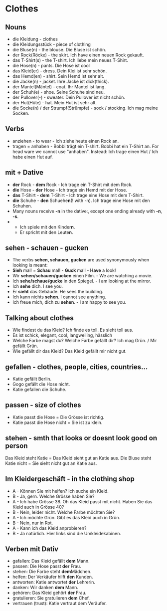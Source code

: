 # Clothes

## Nouns
-  die Kleidung - clothes
-  die Kleidungsstück - piece of clothing
-  die Bluse(n) - the blouse. Die Bluse ist schön.
-  der Rock(Röcke) - the skirt. Ich have einen neuen Rock gekauft.
-  das T-Shirt(s) - the T-shirt. Ich liebe mein neues T-Shirt.
-  die Hose(n) - pants. Die Hose ist cool
-  das Kleid(er) - dress. Dein Klei ist sehr schön.
-  das Hemd(en) - shirt. Sein Hemd ist sehr alt.
-  die Jacke(n) - jacket. Ihre Jacke ist dick(thick).
-  der Mantel(Mäntel) - coat. Ihr Mantel ist lang.
-  der Schuh(e) - shoe. Seine Schuhe sind neu.
-  der Pullover(-) - sweater. Dein Pullover ist nicht schön.
-  der Hut(Hüte) - hat. Mein Hut ist sehr alt.
-  die Socke(n) / der Strumpf(Strümpfe) - sock / stocking. Ich mag meine Socken.

## Verbs
- anziehen - to wear - Ich ziehe heute einen Rock an.
- tragen = anhaben - Bobbi trägt ein T-shirt. Bobbi hat ein T-Shirt an. For head ware we cannot use "anhaben". Instead: Ich trage einen Hut / Ich habe einen Hut auf.

 ## mit + Dative
 - **der** Rock - **dem** Rock - Ich trage ein T-Shirt mit dem Rock.
 - **die** Hose - **der** Hose - Ich trage ein Hemd mit der Hose.
 - **das** T-Shirt - **dem** T-Shirt - Ich trage eine Hose mit dem T-Shirt.
 - **die** Schuhe - **den** Schuehe**n**(! with -n). Ich trage eine Hose mit den Schuhen.
 - Many nouns receive **-n** in the dative:, except one ending already with **-n**, **-s**.
 -  - Ich spiele mit den Kinder**n**.
    - Er spricht mit den Leute**n**.

## sehen - schauen - gucken

- The verbs **sehen, schauen, gucken** are used synonymously when looking is meant:
- **Sieh** mal! = **Schau** mal! - **Guck** mal! - **Have** a look!
- Wir **sehen/schauen/gucken** einen Film. - We are watching a movie.
- Ich **sehe/schaue/gucke** in den Spiegel. - I am looking at the mirror.
- Ich **sehe** dich. I see you.
- Er **sieht** das Gebäude. He sees the building.
- Ich kann nichts **sehen**. I cannot see anything.
- Ich freue mich, dich zu **sehen**. - I am happy to see you.

## Talking about clothes
- Wie findest du das Kleid? Ich finde es toll. Es sieht toll aus.
- Es ist schick, elegant, cool, langweiling, hässlich
- Welche Farbe magst du? Welche Farbe gefällt dir? Ich mag Grün. / Mir gefällt Grün.
- Wie gefällt dir das Kleid? Das Kleid gefällt mir nicht gut.

## gefallen - clothes, people, cities, countries...
- Katie gefällt Berlin.
- Gogo gefällt die Hose nicht.
- Katie gefallen die Schuhe.

## passen - size of clothes
- Katie passt die Hose = Die Grösse ist richtig.
- Katie passt die Hose nicht = Sie ist zu klein.

## stehen - smth that looks or doesnt look good on person
Das Kleid steht Katie = Das Kleid sieht gut an Katie aus.
Die Bluse steht Katie nicht = Sie sieht nicht gut an Katie aus.

## Im Kleidergeschäft - in the clothing shop
- A - Können Sie mit helfen? Ich suche ein Kleid.
- B - Ja, gern. Welche Grösse haben Sie?
- A - Ich habe Grösse 38. Oh das Kleid passt mit nicht. Haben Sie das Kleid auch in Grösse 40?
- B - Nein, leider nicht. Welche Farbe möchten Sie?
- A - Ich möchte Grün. Gibt es das Kleid auch in Grün.
- B - Nein, nur in Rot.
- A - Kann ich das Kleid anprobieren?
- B - Ja natürlich. Hier links sind die Umkleidekabinen.

## Verben mit Dativ
- gafallen: Das Kleid gefällt **dem** Mann.
- passen: Die Hose passt **der** Frau.
- stehen: Die Farbe steht **dem**Mädchen.
- helfen: Der Verkäufer hilft **den** Kunden.
- antworten: Katie antwortet **der** Lehrerin.
- danken: Wir danken **dem** Mann.
- gehören: Das Kleid gehört **der** Frau.
- gratulieren: Sie gratulieren **dem** Chef.
- vertrauen (trust): Katie vertraut dem Veräufer.
